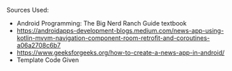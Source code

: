 Sources Used:


- Android Programming: The Big Nerd Ranch Guide textbook
- https://androidapps-development-blogs.medium.com/news-app-using-kotlin-mvvm-navigation-component-room-retrofit-and-coroutines-a06a2708c6b7
- https://www.geeksforgeeks.org/how-to-create-a-news-app-in-android/
- Template Code Given
